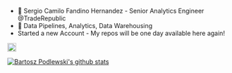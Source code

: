 - 👋 Sergio Camilo Fandino Hernandez - Senior Analytics Engineer @TradeRepublic
- 👀 Data Pipelines, Analytics, Data Warehousing 
- Started a new Account - My repos will be one day available here again! 

<a href="https://www.linkedin.com/in/fandinohernandez/?locale=en_US">
  <img alt="Sergio Camilo Fandino | LinkedIn" width="20px" src="https://img-premium.flaticon.com/png/512/174/174857.png?token=exp=1622194596~hmac=8c86e897e122d327424b64bb0155a8be" />
</a>

[![Bartosz Podlewski's github stats](https://github-readme-stats-sfandino.vercel.app/api?username=sfandino&count_private=true&show_icons=true&theme=react&include_all_commits=true&count_private=true)](https://github.com/sfandino)
